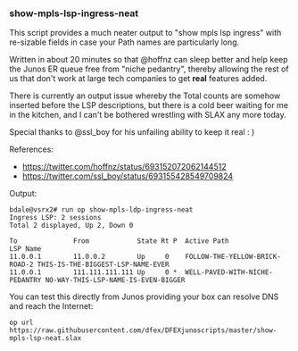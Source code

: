 ### show-mpls-lsp-ingress-neat

This script provides a much neater output to "show mpls lsp ingress" with re-sizable fields in case your Path names are particularly long.  

Written in about 20 minutes so that @hoffnz can sleep better and help keep the Junos ER queue free from "niche pedantry", thereby allowing the rest of us that don't work at large tech companies to get **real** features added.

There is currently an output issue whereby the Total counts are somehow inserted before the LSP descriptions, but there is a cold beer waiting for me in the kitchen, and I can't be bothered wrestling with SLAX any more today.

Special thanks to @ssl_boy for his unfailing ability to keep it real : )

References:

* https://twitter.com/hoffnz/status/693152072062144512
* https://twitter.com/ssl_boy/status/693155428549709824

Output:

```
bdale@vsrx2# run op show-mpls-ldp-ingress-neat    
Ingress LSP: 2 sessions
Total 2 displayed, Up 2, Down 0

To              From            State Rt P  Active Path                    LSP Name                      
11.0.0.1        11.0.0.2        Up     0    FOLLOW-THE-YELLOW-BRICK-ROAD-2 THIS-IS-THE-BIGGEST-LSP-NAME-EVER
11.0.0.1        111.111.111.111 Up     0 *  WELL-PAVED-WITH-NICHE-PEDANTRY NO-WAY-THIS-LSP-NAME-IS-EVEN-BIGGER
```
You can test this directly from Junos providing your box can resolve DNS and reach the Internet:

```
op url https://raw.githubusercontent.com/dfex/DFEXjunoscripts/master/show-mpls-lsp-neat.slax
```